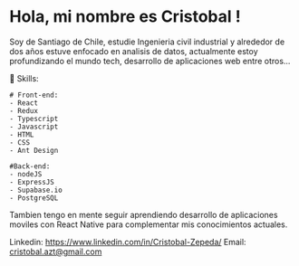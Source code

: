 # Hola, mi nombre es Cristobal !
Soy de Santiago de Chile, estudie Ingenieria civil industrial y alrededor de dos años estuve enfocado en analisis de datos, actualmente estoy profundizando el mundo tech, desarrollo de aplicaciones web entre otros...

🙌 Skills:

``` 
# Front-end:
- React
- Redux
- Typescript
- Javascript  
- HTML
- CSS
- Ant Design

#Back-end:
- nodeJS
- ExpressJS
- Supabase.io
- PostgreSQL

```
Tambien tengo en mente seguir aprendiendo desarrollo de aplicaciones moviles con React Native para complementar mis conocimientos actuales.

Linkedin: https://www.linkedin.com/in/Cristobal-Zepeda/
Email: cristobal.azt@gmail.com

